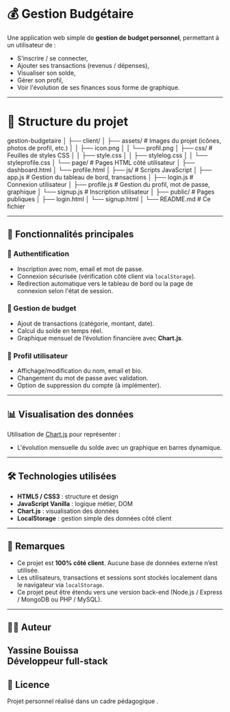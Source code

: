 # 💰 Gestion Budgétaire

Une application web simple de **gestion de budget personnel**, permettant à un utilisateur de :
- S'inscrire / se connecter,
- Ajouter ses transactions (revenus / dépenses),
- Visualiser son solde,
- Gérer son profil,
- Voir l'évolution de ses finances sous forme de graphique.

---

# 📁 Structure du projet

gestion-budgetaire
│
├── client/
│ ├── assets/ # Images du projet (icônes, photos de profil, etc.)
│ │ ├── icon.png
│ │ └── profil.png
│ ├── css/ # Feuilles de styles CSS
│ │ ├── style.css
│ │ ├── stylelog.css
│ │ └── styleprofile.css
│ └── page/ # Pages HTML côté utilisateur
│ ├── dashboard.html
│ └── profile.html
│
├── js/ # Scripts JavaScript
│ ├── app.js # Gestion du tableau de bord, transactions
│ ├── login.js # Connexion utilisateur
│ ├── profile.js # Gestion du profil, mot de passe, graphique
│ └── signup.js # Inscription utilisateur
│
├── public/ # Pages publiques
│ ├── login.html
│ └── signup.html
│
└── README.md # Ce fichier

---

## 🚀 Fonctionnalités principales

### 🔐 Authentification
- Inscription avec nom, email et mot de passe.
- Connexion sécurisée (vérification côté client via `localStorage`).
- Redirection automatique vers le tableau de bord ou la page de connexion selon l'état de session.

### 💼 Gestion de budget
- Ajout de transactions (catégorie, montant, date).
- Calcul du solde en temps réel.
- Graphique mensuel de l’évolution financière avec **Chart.js**.

### 👤 Profil utilisateur
- Affichage/modification du nom, email et bio.
- Changement du mot de passe avec validation.
- Option de suppression du compte (à implémenter).

---

## 📊 Visualisation des données
Utilisation de [Chart.js](https://www.chartjs.org/) pour représenter :
- L'évolution mensuelle du solde avec un graphique en barres dynamique.

---

## 🛠️ Technologies utilisées

- **HTML5 / CSS3** : structure et design
- **JavaScript Vanilla** : logique métier, DOM
- **Chart.js** : visualisation des données
- **LocalStorage** : gestion simple des données côté client

---

## 📌 Remarques

- Ce projet est **100% côté client**. Aucune base de données externe n’est utilisée.
- Les utilisateurs, transactions et sessions sont stockés localement dans le navigateur via `localStorage`.
- Ce projet peut être étendu vers une version back-end (Node.js / Express / MongoDB ou PHP / MySQL).

---
## 👨‍💻 Auteur

**Yassine Bouissa**  
Développeur full-stack
---

## 📄 Licence

Projet personnel réalisé dans un cadre pédagogique . 
